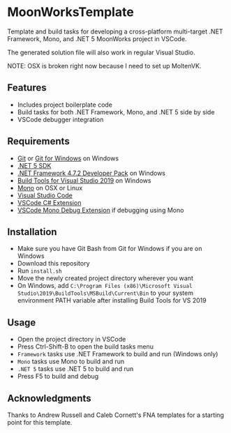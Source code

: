 # MoonWorksTemplate

Template and build tasks for developing a cross-platform multi-target .NET Framework, Mono, and .NET 5 MoonWorks project in VSCode.

The generated solution file will also work in regular Visual Studio.

NOTE: OSX is broken right now because I need to set up MoltenVK.

## Features

- Includes project boilerplate code
- Build tasks for both .NET Framework, Mono, and .NET 5 side by side
- VSCode debugger integration

## Requirements

- [Git](https://git-scm.com/) or [Git for Windows](https://gitforwindows.org/) on Windows
- [.NET 5 SDK](https://dotnet.microsoft.com/download/dotnet/5.0)
- [.NET Framework 4.7.2 Developer Pack](https://dotnet.microsoft.com/download/dotnet-framework/net472) on Windows
- [Build Tools for Visual Studio 2019](https://visualstudio.microsoft.com/downloads/) on Windows
- [Mono](https://www.mono-project.com/) on OSX or Linux
- [Visual Studio Code](https://code.visualstudio.com/)
- [VSCode C# Extension](https://marketplace.visualstudio.com/items?itemName=ms-vscode.csharp)
- [VSCode Mono Debug Extension](https://marketplace.visualstudio.com/items?itemName=ms-vscode.mono-debug) if debugging using Mono

## Installation

- Make sure you have Git Bash from Git for Windows if you are on Windows
- Download this repository
- Run `install.sh`
- Move the newly created project directory wherever you want
- On Windows, add `C:\Program Files (x86)\Microsoft Visual Studio\2019\BuildTools\MSBuild\Current\Bin` to your system environment PATH variable after installing Build Tools for VS 2019

## Usage

- Open the project directory in VSCode
- Press Ctrl-Shift-B to open the build tasks menu
- `Framework` tasks use .NET Framework to build and run (Windows only)
- `Mono` tasks use Mono to build and run
- `.NET 5` tasks use .NET 5 to build and run
- Press F5 to build and debug

## Acknowledgments

Thanks to Andrew Russell and Caleb Cornett's FNA templates for a starting point for this template.
